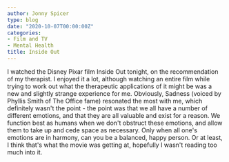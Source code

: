 ```yaml
---
author: Jonny Spicer
type: blog
date: "2020-10-07T00:00:00Z"
categories:
- Film and TV
- Mental Health
title: Inside Out
---
```

I watched the Disney Pixar film Inside Out tonight, on the recommendation of my therapist. I enjoyed it a lot, although watching an entire film while trying to work out what
the therapeutic applications of it might be was a new and slightly strange experience for me. Obviously, Sadness (voiced by Phyllis Smith of The Office fame) resonated the most with
me, which definitely wasn't the point - the point was that we all have a number of different emotions, and that they are all valuable and exist for a reason. We function best as
humans when we don't obstruct these emotions, and allow them to take up and cede space as necessary. Only when all one's emotions are in harmony, can you be a balanced, happy person.
Or at least, I think that's what the movie was getting at, hopefully I wasn't reading too much into it.
